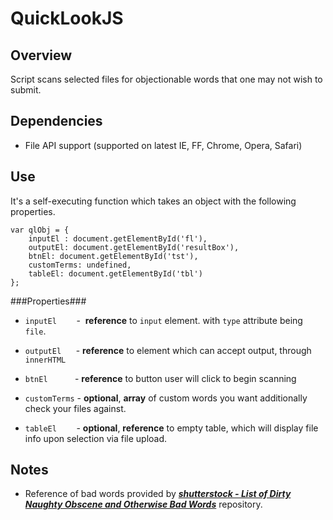 # QuickLookJS #

## Overview ##
Script scans selected files for objectionable words that one may not wish to submit.

## Dependencies ##
 - File API support (supported on latest IE, FF, Chrome, Opera, Safari) 

## Use ##

It's a self-executing function which takes an object with the following properties.

	var qlObj = {
		inputEl : document.getElementById('fl'),
		outputEl: document.getElementById('resultBox'),
		btnEl: document.getElementById('tst'),
		customTerms: undefined,
		tableEl: document.getElementById('tbl')
	};
###Properties###
 - `inputEl`&nbsp;&nbsp;&nbsp;&nbsp;&nbsp;&nbsp;&nbsp; -&nbsp; __reference__ to ``input`` element. with ``type`` attribute being ``file``.

 - `outputEl` &nbsp;&nbsp;&nbsp;&nbsp;&nbsp;- __reference__ to element which can accept output, through ``innerHTML``

 - `btnEl` &nbsp;&nbsp;&nbsp;&nbsp;&nbsp;&nbsp;&nbsp;&nbsp;&nbsp;&nbsp;- __reference__ to button user will click to begin scanning

 - `customTerms` - __optional__,  __array__ of custom words you want additionally check your files against. 

 - `tableEl` &nbsp;&nbsp;&nbsp;&nbsp;&nbsp;&nbsp;&nbsp;-  __optional__, __reference__ to empty table, which will display file info upon selection via file upload.

## Notes ##
 - Reference of bad words provided by ___[shutterstock - List of Dirty Naughty Obscene and Otherwise Bad Words](https://github.com/shutterstock/List-of-Dirty-Naughty-Obscene-and-Otherwise-Bad-Words)___ repository.
